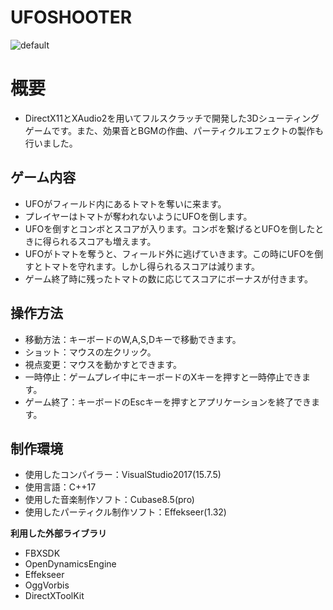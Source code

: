 # UFOSHOOTER
![default](https://user-images.githubusercontent.com/30017323/44370641-0a91f000-a516-11e8-96a8-f1c15e8cf701.png)
# 概要
+ DirectX11とXAudio2を用いてフルスクラッチで開発した3Dシューティングゲームです。また、効果音とBGMの作曲、パーティクルエフェクトの製作も行いました。

## ゲーム内容
+ UFOがフィールド内にあるトマトを奪いに来ます。
+ プレイヤーはトマトが奪われないようにUFOを倒します。
+ UFOを倒すとコンボとスコアが入ります。コンボを繋げるとUFOを倒したときに得られるスコアも増えます。
+ UFOがトマトを奪うと、フィールド外に逃げていきます。この時にUFOを倒すとトマトを守れます。しかし得られるスコアは減ります。
+ ゲーム終了時に残ったトマトの数に応じてスコアにボーナスが付きます。

## 操作方法
+ 移動方法：キーボードのW,A,S,Dキーで移動できます。
+ ショット：マウスの左クリック。
+ 視点変更：マウスを動かすとできます。
+ 一時停止：ゲームプレイ中にキーボードのXキーを押すと一時停止できます。
+ ゲーム終了：キーボードのEscキーを押すとアプリケーションを終了できます。

## 制作環境
+ 使用したコンパイラー：VisualStudio2017(15.7.5)
+ 使用言語：C++17
+ 使用した音楽制作ソフト：Cubase8.5(pro)
+ 使用したパーティクル制作ソフト：Effekseer(1.32)

**利用した外部ライブラリ**
* FBXSDK
* OpenDynamicsEngine 
* Effekseer
* OggVorbis
* DirectXToolKit 
